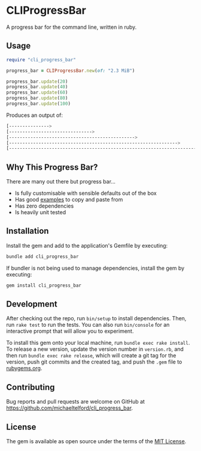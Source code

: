 # CLIProgressBar

A progress bar for the command line, written in ruby.

## Usage

```ruby
require "cli_progress_bar"

progress_bar = CLIProgressBar.new(of: "2.3 MiB")

progress_bar.update(20)
progress_bar.update(40)
progress_bar.update(60)
progress_bar.update(80)
progress_bar.update(100)
```

Produces an output of:

```sh
[--------------->                                                                ]  20% of 2.3 MiB
[------------------------------->                                                ]  40% of 2.3 MiB
[----------------------------------------------->                                ]  60% of 2.3 MiB
[--------------------------------------------------------------->                ]  80% of 2.3 MiB
[------------------------------------------------------------------------------->]  100% of 2.3 MiB
```

## Why This Progress Bar?

There are many out there but progress bar...

- Is fully customisable with sensible defaults out of the box
- Has good [examples](https://github.com/michaeltelford/cli_progress_bar/tree/master/EXAMPLES.md) to copy and paste from
- Has zero dependencies
- Is heavily unit tested

## Installation

Install the gem and add to the application's Gemfile by executing:

```bash
bundle add cli_progress_bar
```

If bundler is not being used to manage dependencies, install the gem by executing:

```bash
gem install cli_progress_bar
```

## Development

After checking out the repo, run `bin/setup` to install dependencies. Then, run `rake test` to run the tests. You can also run `bin/console` for an interactive prompt that will allow you to experiment.

To install this gem onto your local machine, run `bundle exec rake install`. To release a new version, update the version number in `version.rb`, and then run `bundle exec rake release`, which will create a git tag for the version, push git commits and the created tag, and push the `.gem` file to [rubygems.org](https://rubygems.org).

## Contributing

Bug reports and pull requests are welcome on GitHub at https://github.com/michaeltelford/cli_progress_bar.

## License

The gem is available as open source under the terms of the [MIT License](https://opensource.org/licenses/MIT).
